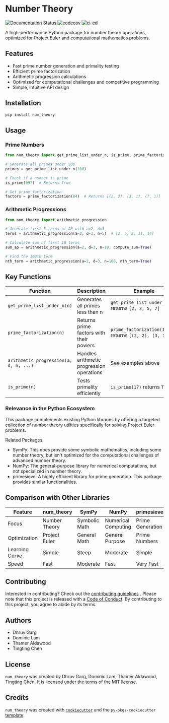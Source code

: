# Number Theory
[![Documentation Status](https://readthedocs.org/projects/num-theory/badge/?version=latest)](https://num-theory.readthedocs.io/en/latest/?badge=latest)
[![codecov](https://codecov.io/gh/UBC-MDS/num_theory/graph/badge.svg?token=D83Q1sJfPf)](https://codecov.io/gh/UBC-MDS/num_theory)
[![ci-cd](https://github.com/UBC-MDS/num_theory/actions/workflows/ci-cd.yml/badge.svg)](https://github.com/UBC-MDS/num_theory/actions/workflows/ci-cd.yml)

A high-performance Python package for number theory operations, optimized for Project Euler and computational mathematics problems.

## Features

- Fast prime number generation and primality testing
- Efficient prime factorization
- Arithmetic progression calculations
- Optimized for computational challenges and competitive programming
- Simple, intuitive API design

## Installation

```bash
pip install num_theory
```

## Usage

### Prime Numbers

```python
from num_theory import get_prime_list_under_n, is_prime, prime_factorization

# Generate all primes under 100
primes = get_prime_list_under_n(100)

# Check if a number is prime
is_prime(997)  # Returns True

# Get prime factorization
factors = prime_factorization(84)  # Returns [(2, 2), (3, 1), (7, 1)]
```

### Arithmetic Progressions

```python
from num_theory import arithmetic_progression

# Generate first 5 terms of AP with a=2, d=3
terms = arithmetic_progression(a=2, d=3, n=5)  # [2, 5, 8, 11, 14]

# Calculate sum of first 10 terms
sum_ap = arithmetic_progression(a=2, d=3, n=10, compute_sum=True)

# Find the 100th term
nth_term = arithmetic_progression(a=2, d=3, n=100, nth_term=True)
```

## Key Functions

| Function | Description | Example |
|----------|-------------|---------|
| `get_prime_list_under_n(n)` | Generates all primes less than n | `get_prime_list_under_n(10)` returns `[2, 3, 5, 7]` |
| `prime_factorization(n)` | Returns prime factors with their powers | `prime_factorization(12)` returns `[(2, 2), (3, 1)]` |
| `arithmetic_progression(a, d, n, ...)` | Handles arithmetic progression operations | See examples above |
| `is_prime(n)` | Tests primality efficiently | `is_prime(17)` returns `True` |

### Relevance in the Python Ecosystem

This package complements existing Python libraries by offering a targeted collection of number theory utilities specifically for solving Project Euler problems.

Related Packages:

- SymPy: This does provide some symbolic mathematics, including some number theory, but isn't optimized for the computational challenges of advanced number theory.
- NumPy: The general-purpose library for numerical computations, but not specialized in number theory.
- primesieve: A highly efficient library for prime generation. This package provides similar functionalities.

## Comparison with Other Libraries

| Feature | num_theory | SymPy | NumPy | primesieve |
|---------|------------|-------|-------|------------|
| Focus | Number Theory | Symbolic Math | Numerical Computing | Prime Generation |
| Optimization | Project Euler | General Math | General Purpose | Prime Numbers |
| Learning Curve | Simple | Steep | Moderate | Simple |
| Speed | Fast | Moderate | Fast | Very Fast |

## Contributing

Interested in contributing? Check out the [contributing guidelines](contributing.md) . Please note that this project is released with a [Code of Conduct](conduct.md). By contributing to this project, you agree to abide by its terms.

## Authors

- Dhruv Garg
- Dominic Lam
- Thamer Aldawood
- Tingting Chen

## License

`num_theory` was created by Dhruv Garg, Dominic Lam, Thamer Aldawood, Tingting Chen. It is licensed under the terms of the MIT license.

## Credits

`num_theory` was created with [`cookiecutter`](https://cookiecutter.readthedocs.io/en/latest/) and the `py-pkgs-cookiecutter` [template](https://github.com/py-pkgs/py-pkgs-cookiecutter).
